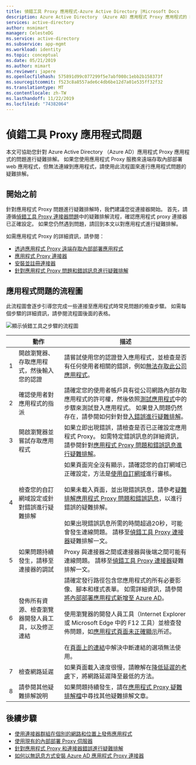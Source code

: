 ```yaml
---
title: 偵錯工具 Proxy 應用程式-Azure Active Directory |Microsoft Docs
description: Azure Active Directory （Azure AD）應用程式 Proxy 應用程式的 Debug 問題。
services: active-directory
author: msmimart
manager: CelesteDG
ms.service: active-directory
ms.subservice: app-mgmt
ms.workload: identity
ms.topic: conceptual
ms.date: 05/21/2019
ms.author: mimart
ms.reviewer: japere
ms.openlocfilehash: 575891d99c077299f5e7abf008c1ebb2b158373f
ms.sourcegitcommit: f523c8a8557ade6c4db6be12d7a01e535ff32f32
ms.translationtype: MT
ms.contentlocale: zh-TW
ms.lasthandoff: 11/22/2019
ms.locfileid: "74382064"
---
```

# <a name="debug-application-proxy-application-issues"></a>偵錯工具 Proxy 應用程式問題 

本文可協助您針對 Azure Active Directory （Azure AD）應用程式 Proxy 應用程式的問題進行疑難排解。 如果您使用應用程式 Proxy 服務來遠端存取內部部署 web 應用程式，但無法連線到應用程式，請使用此流程圖來進行應用程式問題的疑難排解。 

## <a name="before-you-begin"></a>開始之前

針對應用程式 Proxy 問題進行疑難排解時，我們建議您從連接器開始。 首先，請遵循[偵錯工具 Proxy 連接器問題](application-proxy-debug-connectors.md)中的疑難排解流程，確認應用程式 proxy 連接器已正確設定。 如果您仍然遇到問題，請回到本文以對應用程式進行疑難排解。  

如需應用程式 Proxy 的詳細資訊，請參閱：

- [透過應用程式 Proxy 遠端存取內部部署應用程式](application-proxy.md)
- [應用程式 Proxy 連接器](application-proxy-connectors.md)
- [安裝並註冊連接器](application-proxy-add-on-premises-application.md)
- [針對應用程式 Proxy 問題和錯誤訊息進行疑難排解](application-proxy-troubleshoot.md)

## <a name="flowchart-for-application-issues"></a>應用程式問題的流程圖

此流程圖會逐步引導您完成一些連接至應用程式時常見問題的檢查步驟。 如需每個步驟的詳細資訊，請參閱流程圖後面的表格。

![顯示偵錯工具之步驟的流程圖](media/application-proxy-debug-apps/application-proxy-apps-debugging-flowchart.png)

|  | 動作 | 描述 | 
|---------|---------|---------|
|1 | 開啟瀏覽器、存取應用程式，然後輸入您的認證 | 請嘗試使用您的認證登入應用程式，並檢查是否有任何使用者相關的錯誤，例如[無法存取此公司應用程式](application-proxy-sign-in-bad-gateway-timeout-error.md)。 |
|2 | 確認使用者對應用程式的指派 | 請確定您的使用者帳戶具有從公司網路內部存取應用程式的許可權，然後依照[測試應用程式](application-proxy-add-on-premises-application.md#test-the-application)中的步驟來測試登入應用程式。 如果登入問題仍然存在，請參閱如何針對登[入錯誤進行疑難排解](../reports-monitoring/concept-provisioning-logs.md?context=azure/active-directory/manage-apps/context/manage-apps-context)。  |
|3 | 開啟瀏覽器並嘗試存取應用程式 | 如果立即出現錯誤，請檢查是否已正確設定應用程式 Proxy。 如需特定錯誤訊息的詳細資訊，請參閱針對[應用程式 Proxy 問題和錯誤訊息進行疑難排解](application-proxy-troubleshoot.md)。  |
|4 | 檢查您的自訂網域設定或針對錯誤進行疑難排解 | 如果頁面完全沒有顯示，請確認您的自訂網域已正確設定，方法是[使用自訂網域](application-proxy-configure-custom-domain.md)進行審核。<br></br>如果未載入頁面，並出現錯誤訊息，請參考[疑難排解應用程式 Proxy 問題和錯誤訊息](application-proxy-troubleshoot.md)，以進行錯誤的疑難排解。 <br></br>如果出現錯誤訊息所需的時間超過20秒，可能會發生連線問題。 請移至[偵錯工具 Proxy 連接器](application-proxy-debug-connectors.md)疑難排解一文。  |
|5 | 如果問題持續發生，請移至連接器的調試 | Proxy 與連接器之間或連接器與後端之間可能有連線問題。 請移至[偵錯工具 Proxy 連接器](application-proxy-debug-connectors.md)疑難排解一文。 |
|6 | 發佈所有資源、檢查瀏覽器開發人員工具，以及修正連結 | 請確定發行路徑包含您應用程式的所有必要影像、腳本和樣式表單。 如需詳細資訊，請參閱[將內部部署應用程式新增至 Azure AD](application-proxy-add-on-premises-application.md#add-an-on-premises-app-to-azure-ad)。 <br></br>使用瀏覽器的開發人員工具（Internet Explorer 或 Microsoft Edge 中的 F12 工具）並檢查發佈問題，如[應用程式頁面未正確顯示](application-proxy-page-appearance-broken-problem.md)所述。 <br></br>在[頁面上的連結](application-proxy-page-links-broken-problem.md)中解決中斷連結的選項無法使用。 |
|7 | 檢查網路延遲 | 如果頁面載入速度很慢，請瞭解在[降低延遲的考慮](application-proxy-network-topology.md#considerations-for-reducing-latency)下，將網路延遲降至最低的方法。 | 
|8 | 請參閱其他疑難排解說明 | 如果問題持續發生，請在[應用程式 Proxy 疑難排解檔](application-proxy-troubleshoot.md)中尋找其他疑難排解文章。 |

## <a name="next-steps"></a>後續步驟


* [使用連接器群組在個別的網路和位置上發佈應用程式](application-proxy-connector-groups.md)
* [使用現有的內部部署 Proxy 伺服器](application-proxy-configure-connectors-with-proxy-servers.md)
* [針對應用程式 Proxy 和連接器錯誤進行疑難排解](application-proxy-troubleshoot.md)
* [如何以無訊息方式安裝 Azure AD 應用程式 Proxy 連接器](application-proxy-register-connector-powershell.md)
